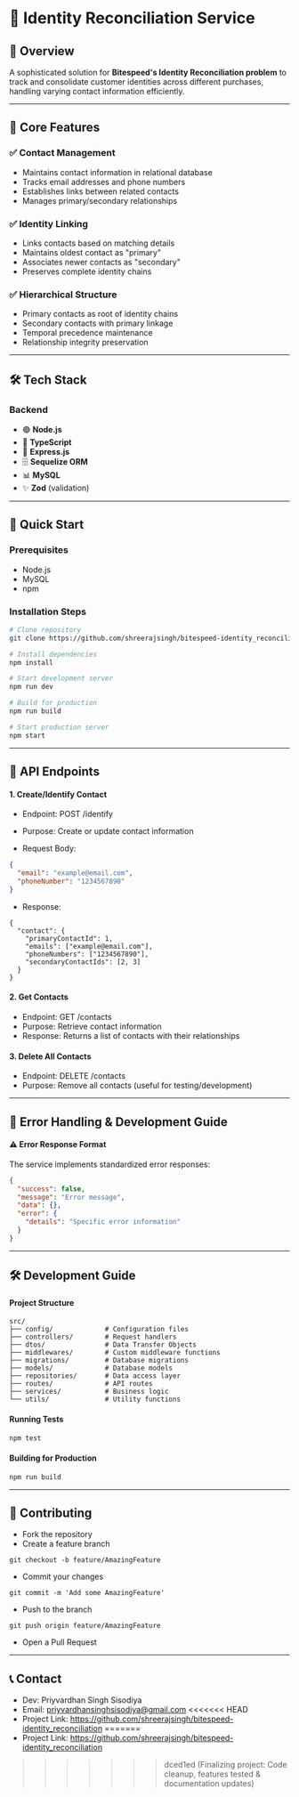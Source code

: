 # 🔄 Identity Reconciliation Service

## 🎯 Overview
A sophisticated solution for **Bitespeed's Identity Reconciliation problem** to track and consolidate customer identities across different purchases, handling varying contact information efficiently.

---

## 🌟 Core Features

### ✅ Contact Management
- Maintains contact information in relational database
- Tracks email addresses and phone numbers
- Establishes links between related contacts
- Manages primary/secondary relationships

### ✅ Identity Linking
- Links contacts based on matching details
- Maintains oldest contact as "primary"
- Associates newer contacts as "secondary"
- Preserves complete identity chains

### ✅ Hierarchical Structure
- Primary contacts as root of identity chains
- Secondary contacts with primary linkage
- Temporal precedence maintenance
- Relationship integrity preservation

---

## 🛠️ Tech Stack

### Backend
- 🟢 **Node.js**
- 🔷 **TypeScript**
- 🚀 **Express.js**
- 🗄️ **Sequelize ORM**
- 📊 **MySQL**
- ✨ **Zod** (validation)

---

## 🚀 Quick Start

### Prerequisites
- Node.js
- MySQL
- npm

### Installation Steps
```bash
# Clone repository
git clone https://github.com/shreerajsingh/bitespeed-identity_reconciliation.git

# Install dependencies
npm install

# Start development server
npm run dev

# Build for production
npm run build

# Start production server
npm start
```

---

## 📡 API Endpoints

#### 1. Create/Identify Contact
- Endpoint: POST /identify

- Purpose: Create or update contact information

- Request Body:
```json
{
  "email": "example@email.com",
  "phoneNumber": "1234567890"
}
```

- Response:
```
{
  "contact": {
    "primaryContactId": 1,
    "emails": ["example@email.com"],
    "phoneNumbers": ["1234567890"],
    "secondaryContactIds": [2, 3]
  }
}
```

#### 2. Get Contacts
- Endpoint: GET /contacts
- Purpose: Retrieve contact information
- Response: Returns a list of contacts with their relationships

#### 3. Delete All Contacts
- Endpoint: DELETE /contacts
- Purpose: Remove all contacts (useful for testing/development)

---
## 🚨 Error Handling & Development Guide

#### ⚠️ Error Response Format
The service implements standardized error responses:

```json
{
  "success": false,
  "message": "Error message", 
  "data": {},
  "error": {
    "details": "Specific error information"
  }
}
```

---

## 🛠️ Development Guide

#### Project Structure
```code
src/
├── config/             # Configuration files
├── controllers/        # Request handlers
├── dtos/               # Data Transfer Objects
├── middlewares/        # Custom middleware functions
├── migrations/         # Database migrations
├── models/             # Database models
├── repositories/       # Data access layer
├── routes/             # API routes
├── services/           # Business logic
└── utils/              # Utility functions
```

#### Running Tests

```bash
npm test
```

#### Building for Production

```bash
npm run build
```

---

## 🤝 Contributing

- Fork the repository
- Create a feature branch
```
git checkout -b feature/AmazingFeature
```
- Commit your changes
```
git commit -m 'Add some AmazingFeature'
```

- Push to the branch 
```
git push origin feature/AmazingFeature
```
- Open a Pull Request

---

## 📞 Contact

- Dev: Priyvardhan Singh Sisodiya
- Email: priyvardhansinghsisodiya@gmail.com
<<<<<<< HEAD
- Project Link: https://github.com/shreerajsingh/bitespeed-identity_reconciliation
=======
- Project Link: https://github.com/shreerajsingh/bitespeed-identity_reconciliation
>>>>>>> dced1ed (Finalizing project: Code cleanup, features tested & documentation updates)
